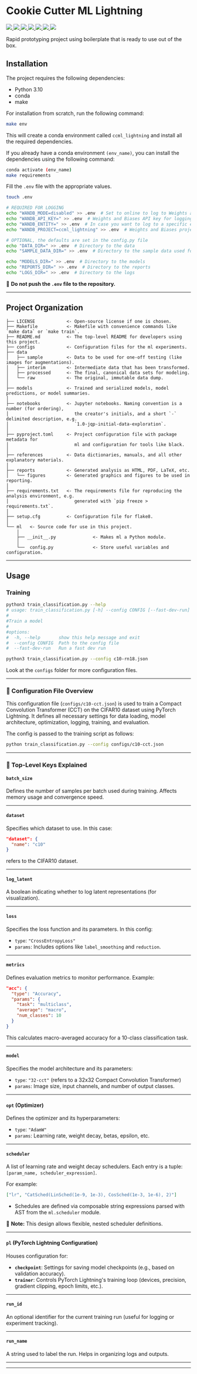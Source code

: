 # Cookie Cutter ML Lightning

<a target="_blank" href="https://cookiecutter-data-science.drivendata.org/">
    <img src="https://img.shields.io/badge/CCDS-Project%20template-328F97?logo=cookiecutter" />
</a>

<a target="_blank" href="https://python.org/">
    <img src="https://img.shields.io/badge/Python-3.10-3776AB.svg?style=flat&logo=python&logoColor=white" />
</a>

<a target="_blank" href="https://pytorch.org/">
    <img src="https://img.shields.io/badge/PyTorch-2.0-EE4C2C.svg?style=flat&logo=pytorch" />
</a>

<a target="_blank" href="https://wandb.ai/">
    <img src="https://img.shields.io/badge/wandb-FFCC33.svg?style=flat&logo=WeightsAndBiases&logoColor=black" />
</a>

<a target="_blank" href="https://lightning.ai/">
    <img src="https://img.shields.io/badge/-Lightning-792ee5?logo=lightning&logoColor=white" />
</a>

<a target="_blank" href="https://pre-commit.com/">
    <img src="https://img.shields.io/badge/pre--commit-enabled-brightgreen?logo=pre-commit&logoColor=yellow" />
</a>

<a target="_blank" href="https://black.readthedocs.io/en/stable/">
    <img src="https://img.shields.io/badge/code%20style-black-000000.svg" />
</a>


Rapid prototyping project using boilerplate that is ready to use out of the box.

## Installation

The project requires the following dependencies:

- Python 3.10
- conda
- make

For installation from scratch, run the following command:

```bash
make env
```

This will create a conda environment called `ccml_lightning` and install all the required dependencies.

If you already have a conda environment `(env_name)`, you can install the dependencies using the following command:

```bash
conda activate (env_name)
make requirements
```

Fill the `.env` file with the appropriate values.

```bash
touch .env

# REQUIRED FOR LOGGING
echo "WANDB_MODE=disabled" >> .env  # Set to online to log to Weights and Biases
echo "WANDB_API_KEY=" >> .env  # Weights and Biases API key for logging
echo "WANDB_ENTITY=" >> .env  # In case you want to log to a specific entity
echo "WANDB_PROJECT=ccml_lightning" >> .env  # Weights and Biases project name defaults to root dir name
```

```bash
# OPTIONAL, the defaults are set in the config.py file
echo "DATA_DIR=" >> .env  # Directory to the data
echo "SAMPLE_DATA_DIR=" >> .env  # Directory to the sample data used for testing

echo "MODELS_DIR=" >> .env  # Directory to the models
echo "REPORTS_DIR=" >> .env  # Directory to the reports
echo "LOGS_DIR=" >> .env  # Directory to the logs
```

🚨 **Do not push the `.env` file to the repository.**

--------

## Project Organization

```
├── LICENSE            <- Open-source license if one is chosen.
├── Makefile           <- Makefile with convenience commands like `make data` or `make train`.
├── README.md          <- The top-level README for developers using this project.
├── configs            <- Configuration files for the ml experiments.
├── data
│   ├── sample         <- Data to be used for one-off testing (like images for augmentations).
│   ├── interim        <- Intermediate data that has been transformed.
│   ├── processed      <- The final, canonical data sets for modeling.
│   └── raw            <- The original, immutable data dump.
│
├── models             <- Trained and serialized models, model predictions, or model summaries.
│
├── notebooks          <- Jupyter notebooks. Naming convention is a number (for ordering),
│                         the creator's initials, and a short `-` delimited description, e.g.
│                         `1.0-jqp-initial-data-exploration`.
│
├── pyproject.toml     <- Project configuration file with package metadata for
│                         ml and configuration for tools like black.
│
├── references         <- Data dictionaries, manuals, and all other explanatory materials.
│
├── reports            <- Generated analysis as HTML, PDF, LaTeX, etc.
│   └── figures        <- Generated graphics and figures to be used in reporting.
│
├── requirements.txt   <- The requirements file for reproducing the analysis environment, e.g.
│                         generated with `pip freeze > requirements.txt`.
│
├── setup.cfg          <- Configuration file for flake8.
│
└── ml   <- Source code for use in this project.
    │
    ├── __init__.py              <- Makes ml a Python module.
    │
    └──  config.py               <- Store useful variables and configuration.
```


--------

## Usage

### Training
```bash
python3 train_classification.py --help
# usage: train_classification.py [-h] --config CONFIG [--fast-dev-run]
#
#Train a model
#
#options:
#  -h, --help       show this help message and exit
#  --config CONFIG  Path to the config file
#  --fast-dev-run   Run a fast dev run

python3 train_classification.py --config c10-rn18.json
```
Look at the `configs` folder for more configuration files.

---

### 🔧 Configuration File Overview
This configuration file (`configs/c10-cct.json`) is used to train a Compact Convolution Transformer (CCT) on the CIFAR10 dataset using PyTorch Lightning. It defines all necessary settings for data loading, model architecture, optimization, logging, training, and evaluation.

The config is passed to the training script as follows:
```bash
python train_classification.py --config configs/c10-cct.json
```

---

### 🔑 Top-Level Keys Explained

#### **`batch_size`**
Defines the number of samples per batch used during training. Affects memory usage and convergence speed.

---

#### **`dataset`**
Specifies which dataset to use. In this case:
```json
"dataset": {
  "name": "c10"
}
```
refers to the CIFAR10 dataset.

---

#### **`log_latent`**
A boolean indicating whether to log latent representations (for visualization).

---

#### **`loss`**
Specifies the loss function and its parameters.
In this config:
- `type`: `"CrossEntropyLoss"`
- `params`: Includes options like `label_smoothing` and `reduction`.

---

#### **`metrics`**
Defines evaluation metrics to monitor performance.
Example:
```json
"acc": {
  "type": "Accuracy",
  "params": {
    "task": "multiclass",
    "average": "macro",
    "num_classes": 10
  }
}
```
This calculates macro-averaged accuracy for a 10-class classification task.

---

#### **`model`**
Specifies the model architecture and its parameters:
- `type`: `"32-cct"` (refers to a 32x32 Compact Convolution Transformer)
- `params`: Image size, input channels, and number of output classes.

---

#### **`opt` (Optimizer)**
Defines the optimizer and its hyperparameters:
- `type`: `"AdamW"`
- `params`: Learning rate, weight decay, betas, epsilon, etc.

---

#### **`scheduler`**
A list of learning rate and weight decay schedulers.
Each entry is a tuple: `[param_name, scheduler_expression]`.

For example:
```json
["lr", "CatSched(LinSched(1e-9, 1e-3), CosSched(1e-3, 1e-6), 2)"]
```
- Schedules are defined via composable string expressions parsed with AST from the `ml.scheduler` module.

📌 **Note:** This design allows flexible, nested scheduler definitions.

---

#### **`pl` (PyTorch Lightning Configuration)**
Houses configuration for:
- **`checkpoint`**: Settings for saving model checkpoints (e.g., based on validation accuracy).
- **`trainer`**: Controls PyTorch Lightning's training loop (devices, precision, gradient clipping, epoch limits, etc.).

---

#### **`run_id`**
An optional identifier for the current training run (useful for logging or experiment tracking).

---

#### **`run_name`**
A string used to label the run. Helps in organizing logs and outputs.

---

--------
